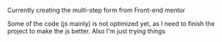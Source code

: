 Currently creating the multi-step form from Front-end mentor

Some of the code (js mainly) is not optimized yet, as I need to finish the project to make the js better.
Also I'm just trying things
